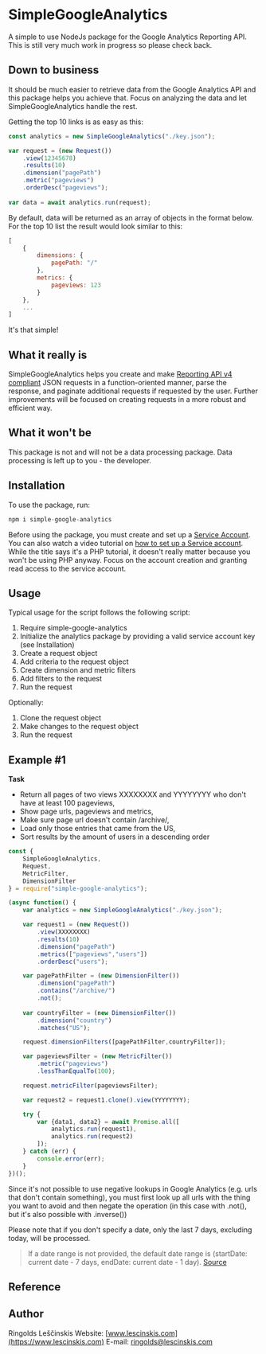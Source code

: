 

# SimpleGoogleAnalytics
A simple to use NodeJs package for the Google Analytics Reporting API.
This is still very much work in progress so please check back.

## Down to business
It should be much easier to retrieve data from the Google Analytics API and this package helps you achieve that. Focus on analyzing the data and let SimpleGoogleAnalytics handle the rest.

Getting the top 10 links is as easy as this:

```JavaScript
const analytics = new SimpleGoogleAnalytics("./key.json");

var request = (new Request())
	.view(12345678)
	.results(10)
	.dimension("pagePath")
	.metric("pageviews")
	.orderDesc("pageviews");
	
var data = await analytics.run(request);
```	

By default, data will be returned as an array of objects in the format below. For the top 10 list the result would look similar to this:

```JavaScript
[
	{
		dimensions: {
			pagePath: "/"
		},
		metrics: {
			pageviews: 123
		}
	},
	...
]
```
It's that simple!
## What it really is
SimpleGoogleAnalytics helps you create and make [Reporting API v4 compliant](https://developers.google.com/analytics/devguides/reporting/core/v4/rest/v4/reports/batchGet) JSON requests in a function-oriented manner, parse the response, and paginate additional requests if requested by the user. Further improvements will be focused on creating requests in a more robust and efficient way.
## What it won't be
This package is not and will not be a data processing package. Data processing is left up to you - the developer.
## Installation
To use the package, run:
```JavaScript
npm i simple-google-analytics
```
Before using the package, you must create and set up a [Service Account](https://developers.google.com/identity/protocols/OAuth2ServiceAccount). You can also watch a video tutorial on [how to set up a Service account](https://www.youtube.com/watch?v=r6cWB0xnOwE). While the title says it's a PHP tutorial, it doesn't really matter because you won't be using PHP anyway. Focus on the account creation and granting read access to the service account.
## Usage
Typical usage for the script follows the following script:
1) Require simple-google-analytics
2) Initialize the analytics package by providing a valid service account key (see Installation)
3) Create a request object
4) Add criteria to the request object
5) Create dimension and metric filters
6) Add filters to the request
7) Run the request

Optionally:
1) Clone the request object
2) Make changes to the request object
3) Run the request

## Example #1
**Task**
* Return all pages of two views XXXXXXXX and YYYYYYYY who don't have at least 100 pageviews,
* Show page urls, pageviews and metrics,
* Make sure page url doesn't contain /archive/,
* Load only those entries that came from the US,
* Sort results by the amount of users in a descending order

```JavaScript
const {
	SimpleGoogleAnalytics,
	Request,
	MetricFilter,
	DimensionFilter
} = require("simple-google-analytics");

(async function() {
	var analytics = new SimpleGoogleAnalytics("./key.json");

	var request1 = (new Request())
		.view(XXXXXXXX)
		.results(10)
		.dimension("pagePath")
		.metrics(["pageviews","users"])
		.orderDesc("users");

	var pagePathFilter = (new DimensionFilter())
		.dimension("pagePath")
		.contains("/archive/")
		.not();
	
	var countryFilter = (new DimensionFilter())
		.dimension("country")
		.matches("US");

	request.dimensionFilters([pagePathFilter,countryFilter]);

	var pageviewsFilter = (new MetricFilter())
		.metric("pageviews")
		.lessThanEqualTo(100);

	request.metricFilter(pageviewsFilter);

	var request2 = request1.clone().view(YYYYYYYY);

	try {
		var {data1, data2} = await Promise.all([
			analytics.run(request1),
			analytics.run(request2)
		]);
	} catch (err) {
		console.error(err);
	}
})();
```
Since it's not possible to use negative lookups in Google Analytics (e.g. urls that don't contain something), you must first look up all urls with the thing you want to avoid and then negate the operation (in this case with .not(), but it's also possible with .inverse())

Please note that if you don't specify a date, only the last 7 days, excluding today, will be processed.

> If a date range is not provided, the default date range is (startDate: current date - 7 days, endDate: current date - 1 day).
> [Source](https://developers.google.com/analytics/devguides/reporting/core/v4/rest/v4/reports/batchGet#ReportRequest.FIELDS)

## Reference

## Author
Ringolds Leščinskis
Website: [www.lescinskis.com](https://www.lescinskis.com)
E-mail: ringolds@lescinskis.com